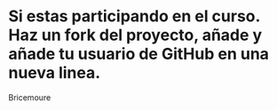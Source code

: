 # Si estas participando en el curso. Haz un fork del proyecto, añade y añade tu usuario de GitHub en una nueva linea.
Bricemoure